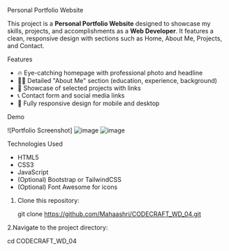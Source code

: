 Personal Portfolio Website

This project is a **Personal Portfolio Website** designed to showcase my skills, projects, and accomplishments as a **Web Developer**. It features a clean, responsive design with sections such as Home, About Me, Projects, and Contact.

Features

- 🔥 Eye-catching homepage with professional photo and headline
- 👨‍💻 Detailed "About Me" section (education, experience, background)
- 📂 Showcase of selected projects with links
- 📞 Contact form and social media links
- 📱 Fully responsive design for mobile and desktop

Demo

![Portfolio Screenshot]
![image](https://github.com/user-attachments/assets/66e28dbe-d150-423b-bdb6-40559f5ed0c0)
![image](https://github.com/user-attachments/assets/4a8c744d-25a5-4032-bbef-d1bbc575087f)





 Technologies Used

- HTML5
- CSS3
- JavaScript
- (Optional) Bootstrap or TailwindCSS
- (Optional) Font Awesome for icons


1. Clone this repository:

   git clone https://github.com/Mahaashri/CODECRAFT_WD_04.git

   
2.Navigate to the project directory:

   cd CODECRAFT_WD_04 


